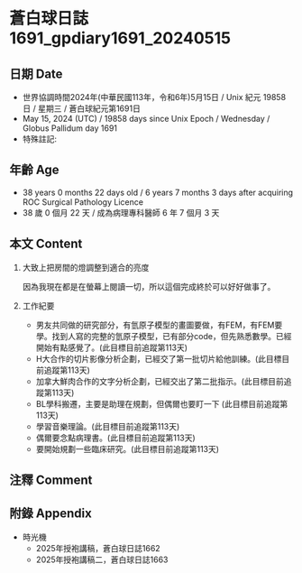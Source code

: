 [_metadata_:encoding]: - "utf-8"
[_metadata_:language]: - "zh-Hant-TW"
[_metadata_:fileformat]: - "markdown"
[_metadata_:MIME_type]: - "text/plain"
[_metadata_:markdown_version]: - "commonmark version 0.30"
[_metadata_:markdown_spec]: - "https://spec.commonmark.org/0.30/"

# 蒼白球日誌1691_gpdiary1691_20240515 #

## 日期 Date ##

* 世界協調時間2024年(中華民國113年，令和6年)5月15日 / Unix 紀元 19858 日 / 星期三 / 蒼白球紀元第1691日
* May 15, 2024 (UTC) / 19858 days since Unix Epoch / Wednesday / Globus Pallidum day 1691
* 特殊註記:

## 年齡 Age ##

* 38 years 0 months 22 days old / 6 years 7 months 3 days after acquiring ROC Surgical Pathology Licence
* 38 歲 0 個月 22 天 / 成為病理專科醫師 6 年 7 個月 3 天

## 本文 Content ##

1. 大致上把房間的燈調整到適合的亮度

    因為我現在都是在螢幕上閱讀一切，所以這個完成終於可以好好做事了。

2. 工作紀要

    - 男友共同做的研究部分，有氫原子模型的畫圖要做，有FEM，有FEM要學。找到人寫的完整的氫原子模型，已有部分code，但先熟悉數學。已經開始有點感覺了。(此目標目前追蹤第113天)
    - H大合作的切片影像分析企劃，已經交了第一批切片給他訓練。(此目標目前追蹤第113天)
    - 加拿大鮮肉合作的文字分析企劃，已經交出了第二批指示。(此目標目前追蹤第113天)
    - BL學科搬遷，主要是助理在規劃，但偶爾也要盯一下 (此目標目前追蹤第113天)
    - 學習音樂理論。(此目標目前追蹤第113天)
    - 偶爾要念點病理書。(此目標目前追蹤第113天)
    - 要開始規劃一些臨床研究。(此目標目前追蹤第113天)

## 注釋 Comment ##


## 附錄 Appendix ##

* 時光機
    - 2025年授袍講稿，蒼白球日誌1662
    - 2025年授袍講稿二，蒼白球日誌1663
